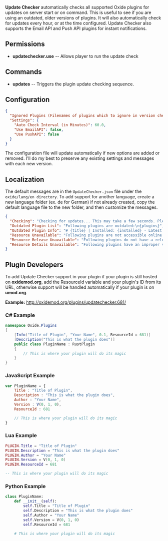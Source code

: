 **Update Checker** automatically checks all supported Oxide plugins for updates on server start or on command. This is useful to see if you are using an outdated, older versions of plugins. It will also automatically check for updates every hour, or at the time configured. Update Checker also supports the Email API and Push API plugins for instant notifications.

## Permissions

- **updatechecker.use** -- Allows player to run the update check

## Commands

- **updates** -- Triggers the plugin update checking sequence.

## Configuration

```json
{
  "Ignored Plugins (Filenames of plugins which to ignore in version check)": [ ],
  "Settings": {
    "Auto Check Interval (in Minutes)": 60.0,
    "Use EmailAPI": false,
    "Use PushAPI": false
  }
}
```

The configuration file will update automatically if new options are added or removed. I'll do my best to preserve any existing settings and messages with each new version.

## Localization

The default messages are in the `UpdateChecker.json` file under the `oxide/lang/en directory`. To add support for another language, create a new language folder (ex. de for German) if not already created, copy the default language file to the new folder, and then customize the messages.

```json
{
  "Checking": "Checking for updates... This may take a few seconds. Please be patient.",
  "Outdated Plugin List": "Following plugins are outdated:\n{plugins}",
  "Outdated Plugin Info": "# {title} | Installed: {installed} - Latest: {latest} | {url}",
  "Resource Unavailable": "Following plugins are not accessible online at the moment, and therefore cannot be checked for updates: {plugins}",
  "Resource Release Unavailable": "Following plugins do not have a release version, and therefore cannot be checked for updates: {plugins}",
  "Resource Details Unavailable": "Following plugins have an improper version number else may not have a release version available, and therefore cannot be checked for updates: {plugins}"
}
```

## Plugin Developers

To add Update Checker support in your plugin if your plugin is still hosted on **oxidemod.org**, add the ResourceId variable and your plugin's ID from its URL, otherwise support will be handled automatically if your plugin is on **umod.org**.

**Example:** http://oxidemod.org/plugins/updatechecker.681/

### C# Example
```csharp
namespace Oxide.Plugins
{
    [Info("Title of Plugin", "Your Name", 0.1, ResourceId = 681)]
    [Description("This is what the plugin does")]
    public class PluginName : RustPlugin
    {
        // This is where your plugin will do its magic
    }
}
```

### JavaScript Example
```javascript
var PluginName = {
    Title : "Title of Plugin",
    Description : "This is what the plugin does",
    Author : "Your Name",
    Version : V(0, 1, 0),
    ResourceId : 681

    // This is where your plugin will do its magic
}
```

### Lua Example
```lua
PLUGIN.Title = "Title of Plugin"
PLUGIN.Description = "This is what the plugin does"
PLUGIN.Author = "Your Name"
PLUGIN.Version = V(0, 1, 0)
PLUGIN.ResourceId = 681

-- This is where your plugin will do its magic
```

### Python Example
```python
class PluginName:
    def __init__(self):
        self.Title = "Title of Plugin"
        self.Description = "This is what the plugin does"
        self.Author = "Your Name"
        self.Version = V(0, 1, 0)
        self.ResourceId = 681

    # This is where your plugin will do its magic
```
